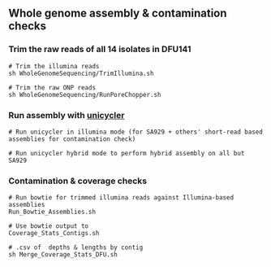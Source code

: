 
## Whole genome assembly & contamination checks


### Trim the raw reads of all 14 isolates in DFU141
```
# Trim the illumina reads
sh WholeGenomeSequencing/TrimIllumina.sh

# Trim the raw ONP reads 
sh WholeGenomeSequencing/RunPoreChopper.sh

```
### Run assembly with [unicycler](https://github.com/rrwick/Unicycler)


```
# Run unicycler in illumina mode (for SA929 + others' short-read based assemblies for contamination check)

# Run unicycler hybrid mode to perform hybrid assembly on all but SA929

```

### Contamination & coverage checks

```
# Run bowtie for trimmed illumina reads against Illumina-based assemblies 
Run_Bowtie_Assemblies.sh

# Use bowtie output to 
Coverage_Stats_Contigs.sh 

# .csv of  depths & lengths by contig
sh Merge_Coverage_Stats_DFU.sh



```
